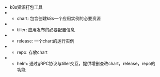 * k8s资源打包工具
* * chart: 包含创建k8s一个应用实例的必要资源
* * tiller: 应用发布的必要配置信息
* * release: 一个chart的运行实例
* * repo: 存放chart
* * helm: 通过gRPC协议与tiller交互，提供增删查改chart，release，repo的功能
